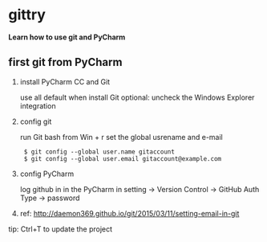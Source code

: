 # gittry
**Learn how to use git and PyCharm**

## first git from PyCharm

1. install PyCharm CC and Git

      use all default when install Git
      optional: uncheck the Windows Explorer integration

2. config git

    run Git bash from Win + r
    set the global usrename and e-mail

        $ git config --global user.name gitaccount
        $ git config --global user.email gitaccount@example.com

3. config PyCharm

    log github in in the PyCharm
    in setting -> Version Control -> GitHub
    Auth Type -> password

4. ref:
    http://daemon369.github.io/git/2015/03/11/setting-email-in-git

tip: Ctrl+T  to update the project


